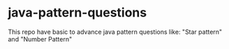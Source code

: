 # java-pattern-questions
This repo have basic to advance java pattern questions like:  "Star pattern" and "Number Pattern"
